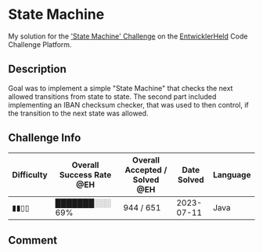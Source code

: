 # State Machine

My solution for the ['State Machine' Challenge](https://platform.entwicklerheld.de/challenge/state-machine?technology=Java) on the [EntwicklerHeld](https://platform.entwicklerheld.de/) Code Challenge Platform.

## Description
Goal was to implement a simple "State Machine" that checks the next allowed transitions from state to state. The second part included implementing an IBAN checksum checker, that was used to then control, if the transition to the next state was allowed.

## Challenge Info
Difficulty | Overall Success Rate @EH | Overall Accepted / Solved @EH | Date Solved | Language
---|---|---|---|---|
▮▮▯▯ | ███████░░░ 69% | 944 / 651 | 2023-07-11 | Java

## Comment

